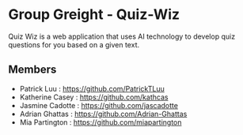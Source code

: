 # Group Greight - Quiz-Wiz

Quiz Wiz is a web application that uses AI technology to develop quiz questions for you based on a given text.

## Members
* Patrick Luu : https://github.com/PatrickTLuu 
* Katherine Casey : https://github.com/kathcas  
* Jasmine Cadotte : https://github.com/jascadotte 
* Adrian Ghattas : https://github.com/Adrian-Ghattas 
* Mia Partington : https://github.com/miapartington  
